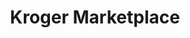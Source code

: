---
title: "Kroger Marketplace"
url: /cypress/kroger-marketplace-cypresswood-drive/
shop: supermarket
---